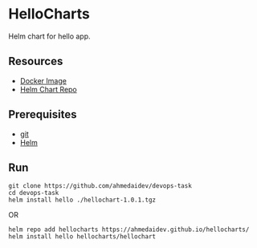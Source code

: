 # HelloCharts

Helm chart for hello app.

## Resources

- [Docker Image](https://hub.docker.com/repository/docker/ahmedaidev/hello)
- [Helm Chart Repo](https://github.com/ahmedaidev/hellocharts)

## Prerequisites

- [git](https://git-scm.com/)
- [Helm](https://helm.sh/)

## Run

```
git clone https://github.com/ahmedaidev/devops-task
cd devops-task
helm install hello ./hellochart-1.0.1.tgz
```

OR

```
helm repo add hellocharts https://ahmedaidev.github.io/hellocharts/
helm install hello hellocharts/hellochart
```

